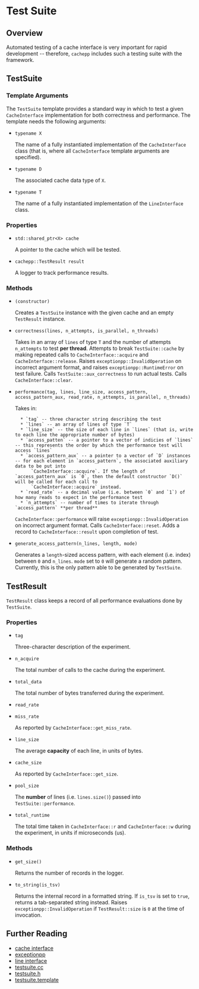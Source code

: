Test Suite
====

Overview
----

Automated testing of a cache interface is very important for rapid development -- therefore, `cachepp` includes such a testing suite with the framework.

TestSuite
----

### Template Arguments

The `TestSuite` template provides a standard way in which to test a given `CacheInterface` implementation for both correctness and performance. The template needs the 
following arguments:

* `typename X`

	The name of a fully instantiated implementation of the `CacheInterface` class (that is, where all `CacheInterface` template arguments are specified).

* `typename D`

	The associated cache data type of `X`.

* `typename T`

	The name of a fully instantiated implementation of the `LineInterface` class.

### Properties

* `std::shared_ptr<X> cache`

	A pointer to the cache which will be tested.

* `cachepp::TestResult result`

	A logger to track performance results.

### Methods

* `(constructor)`

	Creates a `TestSuite` instance with the given cache and an empty `TestResult` instance.

* `correctness(lines, n_attempts, is_parallel, n_threads)`

	Takes in an array of `lines` of type `T` and the number of attempts `n_attempts` to test **per thread**. Attempts to break `TestSuite::cache` by making repeated 
	calls to `CacheInterface::acquire` and `CacheInterface::release`. Raises `exceptionpp::InvalidOperation` on incorrect argument format, and raises 
	`exceptionpp::RuntimeError` on test failure. Calls `TestSuite::aux_correctness` to run actual tests. Calls `CacheInterface::clear`.

* `performance(tag, lines, line_size, access_pattern, access_pattern_aux, read_rate, n_attempts, is_parallel, n_threads)`

	Takes in:

		* `tag` -- three character string describing the test
		* `lines` -- an array of lines of type `T`
		* `line_size` -- the size of each line in `lines` (that is, write to each line the appropriate number of bytes)
		* `access_patten` -- a pointer to a vector of indicies of `lines` -- this represents the order by which the performance test will access `lines`
		* `access_pattern_aux` -- a pointer to a vector of `D` instances -- for each element in `access_pattern`, the associated auxiliary data to be put into 
			`CacheInterface::acquire`. If the length of `access_pattern_aux` is `0`, then the default constructor `D()` will be called for each call to 
			`CacheInterface::acquire` instead.
		* `read_rate` -- a decimal value (i.e. between `0` and `1`) of how many reads to expect in the performance test
		* `n_attempts` -- number of times to iterate through `access_pattern` **per thread**

	`CacheInterface::performance` will raise `exceptionpp::InvalidOperation` on incorrect argument format. Calls `CacheInterface::reset`. Adds a record to 
	`CacheInterface::result` upon completion of test.

* `generate_access_pattern(n_lines, length, mode)`

	Generates a `length`-sized access pattern, with each element (i.e. index) between `0` and `n_lines`. `mode` set to `0` will generate a random pattern. Currently, 
	this is the only pattern able to be generated by `TestSuite`.

TestResult
----

`TestResult` class keeps a record of all performance evaluations done by `TestSuite`.

### Properties

* `tag`

	Three-character description of the experiment.

* `n_acquire`

	The total number of calls to the cache during the experiment.

* `total_data`

	The total number of bytes transferred during the experiment.

* `read_rate`

* `miss_rate`

	As reported by `CacheInterface::get_miss_rate`.

* `line_size`

	The average **capacity** of each line, in units of bytes.

* `cache_size`

	As reported by `CacheInterface::get_size`.

* `pool_size`

	The **number** of lines (i.e. `lines.size()`) passed into `TestSuite::performance`.

* `total_runtime`

	The total time taken in `CacheInterface::r` and `CacheInterface::w` during the experiment, in units if microseconds (us).

### Methods

* `get_size()`

	Returns the number of records in the logger.

* `to_string(is_tsv)`

	Returns the internal record in a formatted string. If `is_tsv` is set to `true`, returns a tab-separated string instead. Raises `exceptionpp::InvalidOperation` 
	if `TestResult::size` is `0` at the time of invocation.

Further Reading
----

* [cache interface](cacheinterface.md)
* [exceptionpp](https://github.com/cripplet/exceptionpp)
* [line interface](lineinterface.md)
* [testsuite.cc](../../src/testsuite.cc)
* [testsuite.h](../../include/testsuite.h)
* [testsuite.template](../../include/templates/testsuite.template)
